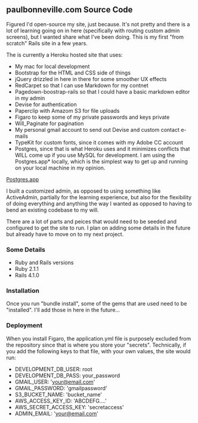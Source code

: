 ## paulbonneville.com Source Code

Figured I'd open-source my site, just because. It's not pretty and there is a lot of learning going on in here (specifically with routing custom admin screens), but I wanted
share what I've been doing. This is my first "from scratch" Rails site in a few years.

The is currently a Heroku hosted site that uses:

 - My mac for local development
 - Bootstrap for the HTML and CSS side of things
 - jQuery drizzled in here in there for some smoother UX effects
 - RedCarpet so that I can use Markdown for my contnet
 - Pagedown-boostrap-rails so that I could have a basic markdown editor in my admin
 - Devise for authentication
 - Paperclip with Amazom S3 for file uploads
 - Figaro to keep some of my private passwords and keys private
 - Will_Paginate for pagination
 - My personal gmail account to send out Devise and custom contact e-mails
 - TypeKit for custom fonts, since it comes with my Adobe CC account
 - Postgres, since that is what Heroku uses and it minimizes conflicts that WILL come up if you
   use MySQL for development. I am using the Postgres.app* locally, which is the simplest way to
   get up and running on your local machine in my opinion.

[Postgres.app](http://postgresapp.com)

I built a customized admin, as opposed to using something like ActiveAdmin, partially for the learning experience, but also for the
flexibility of doing everything and anything the way I wanted as opposed to having to bend an existing codebase to my will.

There are a lot of parts and peices that would need to be seeded and configured to get the site to run. I plan on adding some details in the future but already have to move on
to my next project.

### Some Details

 * Ruby and Rails versions
  * Ruby 2.1.1
  * Rails 4.1.0

### Installation

Once you run "bundle install", some of the gems that are used need to be "installed". I'll add those in here in the future...

### Deployment

When you install Figaro, the application.yml file is purposely excluded from the repository since that is where you store your "secrets". Technically, if you add
the following keys to that file, with your own values, the site would run:

 - DEVELOPMENT_DB_USER: root
 - DEVELOPMENT_DB_PASS: your_password
 - GMAIL_USER: 'your@email.com'
 - GMAIL_PASSWORD: 'gmailpassword'
 - S3_BUCKET_NAME: 'bucket_name'
 - AWS_ACCESS_KEY_ID: 'ABCDEFG....'
 - AWS_SECRET_ACCESS_KEY: 'secretaccess'
 - ADMIN_EMAIL: 'your@email.com'

